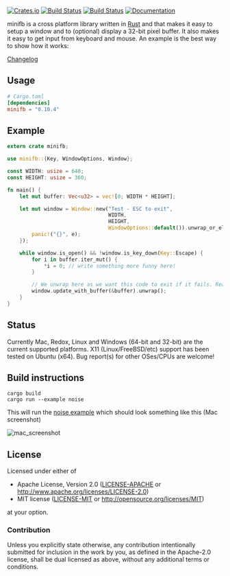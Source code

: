 [![Crates.io](https://img.shields.io/crates/v/minifb.svg)](https://crates.io/crates/minifb)
[![Build Status](https://travis-ci.org/emoon/rust_minifb.svg)](https://travis-ci.org/emoon/rust_minifb)
[![Build Status](https://ci.appveyor.com/api/projects/status/sfvgqq4d4sjulkbx?svg=true)](https://ci.appveyor.com/project/emoon/rust-minifb)
[![Documentation](https://docs.rs/minifb/badge.svg)](https://docs.rs/minifb)

minifb is a cross platform library written in [Rust](https://www.rust-lang.org) and that makes it easy to setup a window and to (optional) display a 32-bit pixel buffer.  It also makes it easy to get input from keyboard and mouse.
An example is the best way to show how it works:

[Changelog](https://github.com/emoon/rust_minifb/blob/master/CHANGELOG.md)

Usage
-----

```toml
# Cargo.toml
[dependencies]
minifb = "0.10.4"
```

Example
-------

```rust
extern crate minifb;

use minifb::{Key, WindowOptions, Window};

const WIDTH: usize = 640;
const HEIGHT: usize = 360;

fn main() {
    let mut buffer: Vec<u32> = vec![0; WIDTH * HEIGHT];

    let mut window = Window::new("Test - ESC to exit",
                                 WIDTH,
                                 HEIGHT,
                                 WindowOptions::default()).unwrap_or_else(|e| {
        panic!("{}", e);
    });

    while window.is_open() && !window.is_key_down(Key::Escape) {
        for i in buffer.iter_mut() {
            *i = 0; // write something more funny here!
        }

        // We unwrap here as we want this code to exit if it fails. Real applications may want to handle this in a different way
        window.update_with_buffer(&buffer).unwrap();
    }
}
```

Status
------
Currently Mac, Redox, Linux and Windows (64-bit and 32-bit) are the current supported platforms. X11 (Linux/FreeBSD/etc) support has been tested on Ubuntu (x64). Bug report(s) for other OSes/CPUs are welcome!


Build instructions
------------------

```
cargo build
cargo run --example noise
```

This will run the [noise example](https://github.com/emoon/rust_minifb/blob/master/examples/noise.rs) which should look something like this (Mac screenshot)

![mac_screenshot](https://dl.dropboxusercontent.com/u/5205843/rust_minifb/noise_screen.png)

## License

Licensed under either of

 * Apache License, Version 2.0 ([LICENSE-APACHE](LICENSE-APACHE) or http://www.apache.org/licenses/LICENSE-2.0)
 * MIT license ([LICENSE-MIT](LICENSE-MIT) or http://opensource.org/licenses/MIT)

at your option.

### Contribution

Unless you explicitly state otherwise, any contribution intentionally submitted for inclusion in the work by you, as defined in the Apache-2.0 license, shall be dual licensed as above, without any additional terms or conditions.
